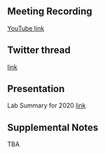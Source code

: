 ## Meeting Recording

[YouTube link](https://www.youtube.com/watch?v=U7BeOl_2tv0&feature=emb_logo)

## Twitter thread

[link](https://twitter.com/Orthogonal_Lab/status/1340370808762458112)

## Presentation

Lab Summary for 2020 [link](https://docs.google.com/presentation/d/1ZpBLA1cY1PClTTG9KlWlNjKGx2gmfbLuQIImnpRpBH0/edit#slide=id.gb1e8bd4cc3_0_0)

## Supplemental Notes

TBA
